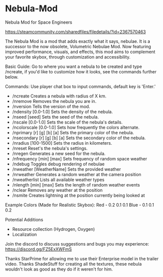 # Nebula-Mod
Nebula Mod for Space Engineers

https://steamcommunity.com/sharedfiles/filedetails/?id=2367570463

The Nebula Mod is a mod that adds exactly what it says, nebulae. It is a successor to the now obsolete, Volumetric Nebulae Mod. Now featuring improved performance, visuals, and effects, this mod aims to complement your favorite skybox, through customization and accessibility.

Basic Guide:
Go to where you want a nebula to be created and type /ncreate, if you'd like to customize how it looks, see the commands further below.

Commands:
Use player chat box to input commands, default key is 'Enter.'
- /ncreate Creates a nebula with radius of X km.
- /nremove Removes the nebula you are in.
- /nversion Tells the version of the mod.
- /ndensity [0.0-1.0] Sets the density of the nebula.
- /nseed [seed] Sets the seed of the nebula.
- /nscale [0.0-1.0] Sets the scale of the nebula's details.
- /ncolorscale [0.0-1.0] Sets how frequently the colors alternate.
- /nprimary [r] [g] [b] [a] Sets the primary color of the nebula.
- /nsecondary [r] [g] [b] [a] Sets the secondary color of the nebula.
- /nradius [100-1500] Sets the radius in kilometers.
- /nreset Reset's the nebula's settings.
- /nregen Generates a new seed for the nebula.
- /nfrequency [min] [max] Sets frequency of random space weather
- /ndebug Toggles debug rendering of nebulae
- /nweather [WeatherName] Sets the provided weather
- /nrweather Generates a random weather at the camera position
- /nweatherlist Lists all available weather types
- /nlength [min] [max] Sets the length of random weather events
- /nclear Removes any weather at the position
- /nsmite Creates lightning at the position currently being looked at

Example Colors (Made for Realistic Skybox):
Red - 0.2 0.1 0.1
Blue - 0.1 0.1 0.2

Potential Additions
- Resource collection (Hydrogen, Oxygen)
- Localization

Join the discord to discuss suggestions and bugs you may experience:
https://discord.gg/FZ5ExXWFmS

Thanks StarPrime for allowing me to use their Enterprise model in the trailer video.
Thanks ShadeStuff for creating all the textures, these nebula wouldn't look as good as they do if it weren't for him.

